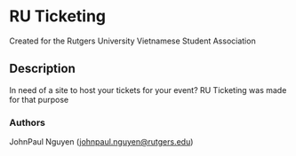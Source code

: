 # RU Ticketing

Created for the Rutgers University Vietnamese Student Association

## Description

In need of a site to host your tickets for your event? RU Ticketing was made for that purpose

### Authors

JohnPaul Nguyen ([johnpaul.nguyen@rutgers.edu](mailto:johnpaul.nguyen@rutgers.edu))